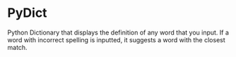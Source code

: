 # PyDict
Python Dictionary that displays the definition of any word that you input. 
If a word with incorrect spelling is inputted, it suggests a word with the closest match.

